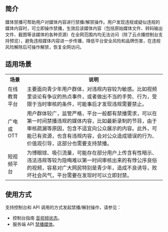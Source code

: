 ## 简介
媒体禁播可帮助用户对媒体内容进行禁播/解禁操作。用户发现违规或疑似违规的媒体内容时，可立即操作禁播，生效后该媒体内容（包括原始媒体文件、转码输出文件、截图等该媒体的各种资源）在全网范围内均无法访问（除了云点播控制台支持预览），避免违规媒体内容进一步传播，降低平台安全风险和品牌伤害，在违规风险解除后可操作解禁，恢复全网访问。

## 适用场景
<table>
    <tr>
        <th>
            场景               
        </th>
				<th>
           说明
        </th>
    </tr>
		 <tr>
        <td>
            在线教育平台
        </td>
				<td>
				主要面向青少年用户群体，对违规内容较为敏感。比如视频里谈论有争议的热点事件，或者做出不当的手势、行为，受限于当时审核的条件，可能事后才发现违规需要禁止。
        </td>
 </tr>
<tr>
        <td>
            广电或 OTT
        </td>
				<td>
				用户群体较广，监管严格，平台一般都有禁播需求，可以在第一时间禁播违规的媒体内容，比如最新录制的节目，由于审核疏漏等原因，包含不适宜向公众展示的内容。此外，可能已有资源，也含有违规内容，会对公众造成错误的行为、价值观引导，这部分也需要支持禁播。
        </td>
 </tr>
 <tr>
        <td>
            短视频平台
        </td>
				<td>
				为博眼球、吸引流量，可能存在部分用户上传含有性暗示、违法违规等较为隐晦难以第一时间审核出来的有悖公序良俗的视频，容易对广大网民特别是青少年，造成不良诱导，败坏社会风气，平台需要在发现时可以立即封禁。
        </td>
 </tr>
</table>

## 使用方式
支持控制台和 API 调用的方式发起禁播/解封操作，请参见：
- 控制台指南 [音视频状态](https://cloud.tencent.com/document/product/266/36452#.E9.9F.B3.E8.A7.86.E9.A2.91.E7.8A.B6.E6.80.81)。
- 服务端 API [禁播媒体](https://cloud.tencent.com/document/product/266/40636)。
